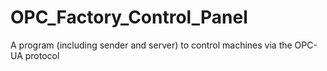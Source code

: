 # OPC_Factory_Control_Panel
A program (including sender and server) to control machines via the OPC-UA protocol
